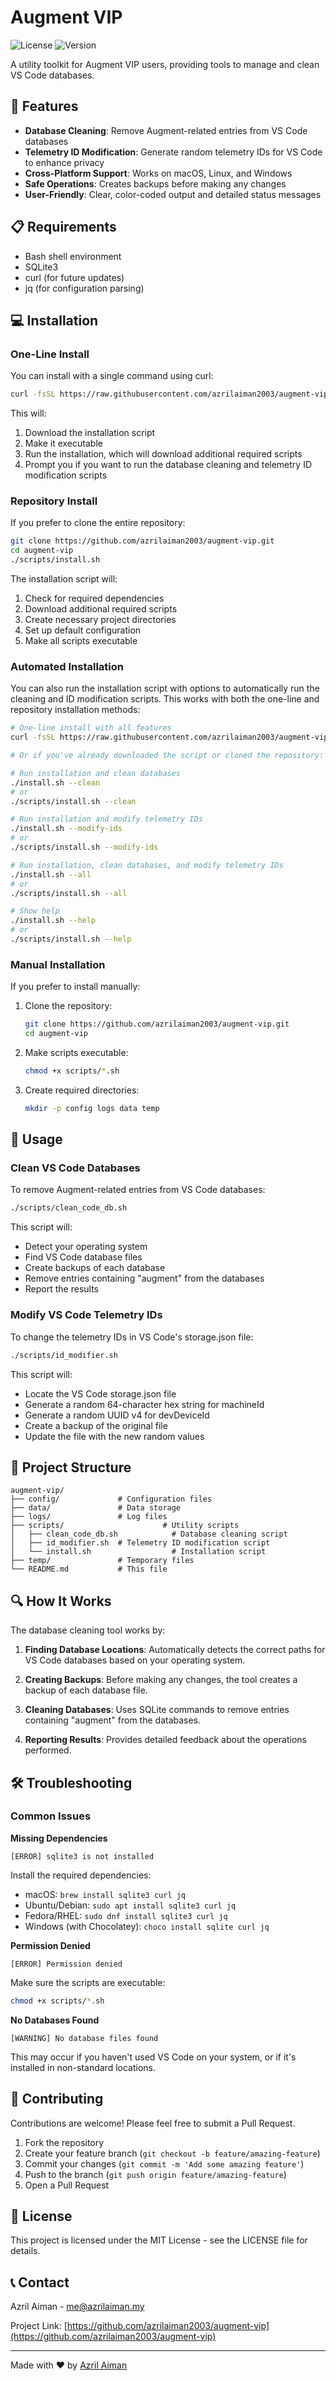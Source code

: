 # Augment VIP

![License](https://img.shields.io/badge/license-MIT-blue.svg)
![Version](https://img.shields.io/badge/version-1.0.0-green.svg)

A utility toolkit for Augment VIP users, providing tools to manage and clean VS Code databases.

## 🚀 Features

- **Database Cleaning**: Remove Augment-related entries from VS Code databases
- **Telemetry ID Modification**: Generate random telemetry IDs for VS Code to enhance privacy
- **Cross-Platform Support**: Works on macOS, Linux, and Windows
- **Safe Operations**: Creates backups before making any changes
- **User-Friendly**: Clear, color-coded output and detailed status messages

## 📋 Requirements

- Bash shell environment
- SQLite3
- curl (for future updates)
- jq (for configuration parsing)

## 💻 Installation

### One-Line Install

You can install with a single command using curl:

```bash
curl -fsSL https://raw.githubusercontent.com/azrilaiman2003/augment-vip/main/scripts/install.sh -o install.sh && chmod +x install.sh && ./install.sh
```

This will:
1. Download the installation script
2. Make it executable
3. Run the installation, which will download additional required scripts
4. Prompt you if you want to run the database cleaning and telemetry ID modification scripts

### Repository Install

If you prefer to clone the entire repository:

```bash
git clone https://github.com/azrilaiman2003/augment-vip.git
cd augment-vip
./scripts/install.sh
```

The installation script will:
1. Check for required dependencies
2. Download additional required scripts
3. Create necessary project directories
4. Set up default configuration
5. Make all scripts executable

### Automated Installation

You can also run the installation script with options to automatically run the cleaning and ID modification scripts. This works with both the one-line and repository installation methods:

```bash
# One-line install with all features
curl -fsSL https://raw.githubusercontent.com/azrilaiman2003/augment-vip/main/scripts/install.sh -o install.sh && chmod +x install.sh && ./install.sh --all

# Or if you've already downloaded the script or cloned the repository:

# Run installation and clean databases
./install.sh --clean
# or
./scripts/install.sh --clean

# Run installation and modify telemetry IDs
./install.sh --modify-ids
# or
./scripts/install.sh --modify-ids

# Run installation, clean databases, and modify telemetry IDs
./install.sh --all
# or
./scripts/install.sh --all

# Show help
./install.sh --help
# or
./scripts/install.sh --help
```

### Manual Installation

If you prefer to install manually:

1. Clone the repository:
   ```bash
   git clone https://github.com/azrilaiman2003/augment-vip.git
   cd augment-vip
   ```

2. Make scripts executable:
   ```bash
   chmod +x scripts/*.sh
   ```

3. Create required directories:
   ```bash
   mkdir -p config logs data temp
   ```

## 🔧 Usage

### Clean VS Code Databases

To remove Augment-related entries from VS Code databases:

```bash
./scripts/clean_code_db.sh
```

This script will:
- Detect your operating system
- Find VS Code database files
- Create backups of each database
- Remove entries containing "augment" from the databases
- Report the results

### Modify VS Code Telemetry IDs

To change the telemetry IDs in VS Code's storage.json file:

```bash
./scripts/id_modifier.sh
```

This script will:
- Locate the VS Code storage.json file
- Generate a random 64-character hex string for machineId
- Generate a random UUID v4 for devDeviceId
- Create a backup of the original file
- Update the file with the new random values

## 📁 Project Structure

```
augment-vip/
├── config/             # Configuration files
├── data/               # Data storage
├── logs/               # Log files
├── scripts/                      # Utility scripts
│   ├── clean_code_db.sh            # Database cleaning script
│   ├── id_modifier.sh  # Telemetry ID modification script
│   └── install.sh                  # Installation script
├── temp/               # Temporary files
└── README.md           # This file
```

## 🔍 How It Works

The database cleaning tool works by:

1. **Finding Database Locations**: Automatically detects the correct paths for VS Code databases based on your operating system.

2. **Creating Backups**: Before making any changes, the tool creates a backup of each database file.

3. **Cleaning Databases**: Uses SQLite commands to remove entries containing "augment" from the databases.

4. **Reporting Results**: Provides detailed feedback about the operations performed.

## 🛠️ Troubleshooting

### Common Issues

**Missing Dependencies**
```
[ERROR] sqlite3 is not installed
```
Install the required dependencies:
- macOS: `brew install sqlite3 curl jq`
- Ubuntu/Debian: `sudo apt install sqlite3 curl jq`
- Fedora/RHEL: `sudo dnf install sqlite3 curl jq`
- Windows (with Chocolatey): `choco install sqlite curl jq`

**Permission Denied**
```
[ERROR] Permission denied
```
Make sure the scripts are executable:
```bash
chmod +x scripts/*.sh
```

**No Databases Found**
```
[WARNING] No database files found
```
This may occur if you haven't used VS Code on your system, or if it's installed in non-standard locations.

## 🤝 Contributing

Contributions are welcome! Please feel free to submit a Pull Request.

1. Fork the repository
2. Create your feature branch (`git checkout -b feature/amazing-feature`)
3. Commit your changes (`git commit -m 'Add some amazing feature'`)
4. Push to the branch (`git push origin feature/amazing-feature`)
5. Open a Pull Request

## 📜 License

This project is licensed under the MIT License - see the LICENSE file for details.

## 📞 Contact

Azril Aiman - me@azrilaiman.my

Project Link: [https://github.com/azrilaiman2003/augment-vip](https://github.com/azrilaiman2003/augment-vip)

---

Made with ❤️ by [Azril Aiman](https://github.com/azrilaiman2003)

